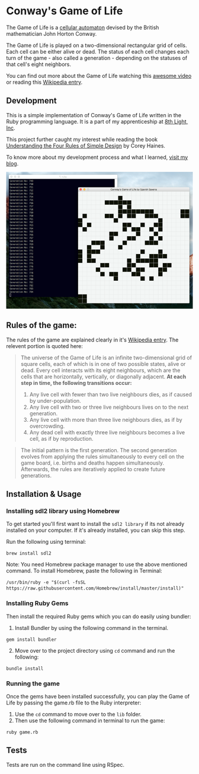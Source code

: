 # Conway's Game of Life

The Game of Life is a [cellular automaton](https://en.wikipedia.org/wiki/Cellular_automaton) devised by the British mathematician John Horton Conway.

The Game of Life is played on a two-dimensional rectangular grid of cells. Each cell can be either alive or dead. The status of each cell changes each turn of the game - also called a generation - depending on the statuses of that cell's eight neighbors. 

You can find out more about the Game of Life watching this [awesome video](https://www.youtube.com/watch?v=CgOcEZinQ2I&feature=share&list=FLwikA_t8e6TSJW-L-lAHkKw) or reading this [Wikipedia entry](http://en.wikipedia.org/wiki/Conway%27s_Game_of_Life).

## Development

This is a simple implementation of Conway's Game of Life written in the Ruby programming language. It is a part of my apprenticeship at [8th Light, Inc](https://8thlight.com/). 

This project further caught my interest while reading the book [Understanding the Four Rules of Simple Design](https://leanpub.com/4rulesofsimpledesign) by Corey Haines. 

To know more about my development process and what I learned, [visit my blog](https://rubylearner.wordpress.com/2016/07/19/conways-game-of-life/). 

![Game of Life in Ruby](screenshot.png)

## Rules of the game:

The rules of the game are explained clearly in it's [Wikipedia entry](http://en.wikipedia.org/wiki/Conway%27s_Game_of_Life). The relevent portion is quoted here:

> The universe of the Game of Life is an infinite two-dimensional grid
> of square cells, each of which is in one of two possible states, alive or dead.
> Every cell interacts with its eight neighbours, which are the cells that are
> horizontally, vertically, or diagonally adjacent. **At each step in time, the
> following transitions occur:**
> 
> 1. Any live cell with fewer than two live neighbours dies, as if caused by under-population.
> 2. Any live cell with two or three live neighbours lives on to the next generation.
> 3. Any live cell with more than three live neighbours dies, as if by overcrowding.
> 4. Any dead cell with exactly three live neighbours becomes a live cell, as if by reproduction.

> The initial pattern is the first generation. The second generation evolves 
> from applying the rules simultaneously to every cell on the game board, i.e.
> births and deaths happen simultaneously. Afterwards, the rules are iteratively
> applied to create future generations.


## Installation & Usage

### Installing sdl2 library using Homebrew

To get started you'll first want to install the `sdl2 library` if its not already installed on your computer. If it's already installed, you can skip this step.

Run the following using terminal:
```console
brew install sdl2
```
Note: You need Homebrew package manager to use the above mentioned command. To install Homebrew, paste the following in Terminal:

```console
/usr/bin/ruby -e "$(curl -fsSL https://raw.githubusercontent.com/Homebrew/install/master/install)"
```
### Installing Ruby Gems

Then install the required Ruby gems which you can do easily using bundler:

1. Install Bundler by using the following command in the terminal.
```console
gem install bundler
```

2. Move over to the project directory using `cd` command and run the following:
```console
bundle install
```
### Running the game

Once the gems have been installed successfully, you can play the Game of Life by passing the game.rb file to the Ruby interpreter:

1. Use the `cd` command to move over to the `lib` folder.
2. Then use the following command in terminal to run the game:
```console
ruby game.rb
```

## Tests

Tests are run on the command line using RSpec.

